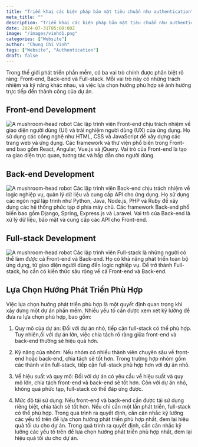 ```yaml
---
title: "Triển khai các biện pháp bảo mật tiêu chuẩn như authentication"
meta_title: ""
description: "Triển khai các biện pháp bảo mật tiêu chuẩn như authentication"
date: 2024-07-31T05:00:00Z
image: "/images/vinhd1.png"
categories: ["Website"]
author: "Chung Chí Vinh"
tags: ["Website", "Authentication"]
draft: false
---
```


Trong thế giới phát triển phần mềm, có ba vai trò chính được phân biệt rõ ràng: Front-end, Back-end và Full-stack. Mỗi vai trò này có những trách nhiệm và kỹ năng khác nhau, và việc lựa chọn hướng phù hợp sẽ ảnh hưởng trực tiếp đến thành công của dự án.

## Front-end Development

![A mushroom-head robot](/images/haoa1.jpg "Website đầu tiên")
Các lập trình viên Front-end chịu trách nhiệm về giao diện người dùng (UI) và trải nghiệm người dùng (UX) của ứng dụng. Họ sử dụng các công nghệ như HTML, CSS và JavaScript để xây dựng các trang web và ứng dụng. Các framework và thư viện phổ biến trong Front-end bao gồm React, Angular, Vue.js và jQuery. Vai trò của Front-end là tạo ra giao diện trực quan, tương tác và hấp dẫn cho người dùng.

## Back-end Development

![A mushroom-head robot](/images/haoa2.png "Website đầu tiên")
Các lập trình viên Back-end chịu trách nhiệm về logic nghiệp vụ, quản lý dữ liệu và cung cấp API cho ứng dụng. Họ sử dụng các ngôn ngữ lập trình như Python, Java, Node.js, PHP và Ruby để xây dựng các hệ thống phức tạp ở phía máy chủ. Các framework Back-end phổ biến bao gồm Django, Spring, Express.js và Laravel. Vai trò của Back-end là xử lý dữ liệu, bảo mật và cung cấp các API cho Front-end.

## Full-stack Development

![A mushroom-head robot](/images/haoa3.jpg "Website đầu tiên")
Các lập trình viên Full-stack là những người có thể làm được cả Front-end và Back-end. Họ có khả năng phát triển toàn bộ ứng dụng, từ giao diện người dùng đến logic nghiệp vụ. Để trở thành Full-stack, họ cần có kiến thức sâu rộng về cả Front-end và Back-end.

## Lựa Chọn Hướng Phát Triển Phù Hợp

Việc lựa chọn hướng phát triển phù hợp là một quyết định quan trọng khi xây dựng một dự án phần mềm. Nhiều yếu tố cần được xem xét kỹ lưỡng để đưa ra lựa chọn phù hợp, bao gồm:

1. Quy mô của dự án: Đối với dự án nhỏ, tiếp cận full-stack có thể phù hợp. Tuy nhiên,ối với dự án lớn, việc chia tách rõ ràng giữa front-end và back-end thường sẽ hiệu quả hơn.

2. Kỹ năng của nhóm: Nếu nhóm có nhiều thành viên chuyên sâu về front-end hoặc back-end, chia tách sẽ tốt hơn. Trong trường hợp nhóm gồm các thành viên full-stack, tiếp cận full-stack phù hợp hơn với dự án nhỏ.

3. Về hiệu suất và quy mô: Đối với dự án có yêu cầu về hiệu suất và quy mô lớn, chia tách front-end và back-end sẽ tốt hơn. Còn với dự án nhỏ, không quá phức tạp, full-stack có thể đáp ứng được.

4. Mức độ tái sử dụng: Nếu front-end và back-end cần được tái sử dụng riêng biệt, chia tách sẽ tốt hơn. Nếu chỉ cần một lần phát triển, full-stack có thể phù hợp.
   Trong quá trình ra quyết định, cần cân nhắc kỹ lưỡng các yếu tố trên để lựa chọn hướng phát triển phù hợp nhất, đem lại hiệu quả tối ưu cho dự án.
   Trong quá trình ra quyết định, cần cân nhắc kỹ lưỡng các yếu tố trên để lựa chọn hướng phát triển phù hợp nhất, đem lại hiệu quả tối ưu cho dự án.
